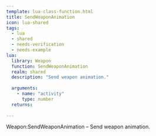 ```yaml
---
template: lua-class-function.html
title: SendWeaponAnimation
icon: lua-shared
tags:
  - lua
  - shared
  - needs-verification
  - needs-example
lua:
  library: Weapon
  function: SendWeaponAnimation
  realm: shared
  description: "Send weapon animation."
  
  arguments:
    - name: "activity"
      type: number
  returns:
    
---
```


<div class="lua__search__keywords">
Weapon:SendWeaponAnimation &#x2013; Send weapon animation.
</div>
